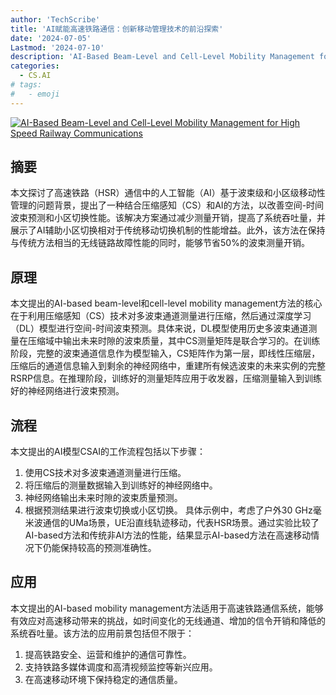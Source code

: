 ```yaml
---
author: 'TechScribe'
title: 'AI赋能高速铁路通信：创新移动管理技术的前沿探索'
date: '2024-07-05'
Lastmod: '2024-07-10'
description: 'AI-Based Beam-Level and Cell-Level Mobility Management for High Speed Railway Communications'
categories:
  - CS.AI
# tags:
#   - emoji
---
```


[![AI-Based Beam-Level and Cell-Level Mobility Management for High Speed Railway Communications](https://arxiv-research-1301205113.cos.ap-guangzhou.myqcloud.com/images/2407.04336v1.pdf_0.jpg)](https://arxiv.org/abs/2407.04336v1)

## 摘要

本文探讨了高速铁路（HSR）通信中的人工智能（AI）基于波束级和小区级移动性管理的问题背景，提出了一种结合压缩感知（CS）和AI的方法，以改善空间-时间波束预测和小区切换性能。该解决方案通过减少测量开销，提高了系统吞吐量，并展示了AI辅助小区切换相对于传统移动切换机制的性能增益。此外，该方法在保持与传统方法相当的无线链路故障性能的同时，能够节省50%的波束测量开销。<!--more-->

## 原理

本文提出的AI-based beam-level和cell-level mobility management方法的核心在于利用压缩感知（CS）技术对多波束通道测量进行压缩，然后通过深度学习（DL）模型进行空间-时间波束预测。具体来说，DL模型使用历史多波束通道测量在压缩域中输出未来时隙的波束质量，其中CS测量矩阵是联合学习的。在训练阶段，完整的波束通道信息作为模型输入，CS矩阵作为第一层，即线性压缩层，压缩后的通道信息输入到剩余的神经网络中，重建所有候选波束的未来实例的完整RSRP信息。在推理阶段，训练好的测量矩阵应用于收发器，压缩测量输入到训练好的神经网络进行波束预测。

## 流程

本文提出的AI模型CSAI的工作流程包括以下步骤：
1. 使用CS技术对多波束通道测量进行压缩。
2. 将压缩后的测量数据输入到训练好的神经网络中。
3. 神经网络输出未来时隙的波束质量预测。
4. 根据预测结果进行波束切换或小区切换。
具体示例中，考虑了户外30 GHz毫米波通信的UMa场景，UE沿直线轨迹移动，代表HSR场景。通过实验比较了AI-based方法和传统非AI方法的性能，结果显示AI-based方法在高速移动情况下仍能保持较高的预测准确性。

## 应用

本文提出的AI-based mobility management方法适用于高速铁路通信系统，能够有效应对高速移动带来的挑战，如时间变化的无线通道、增加的信令开销和降低的系统吞吐量。该方法的应用前景包括但不限于：
1. 提高铁路安全、运营和维护的通信可靠性。
2. 支持铁路多媒体调度和高清视频监控等新兴应用。
3. 在高速移动环境下保持稳定的通信质量。